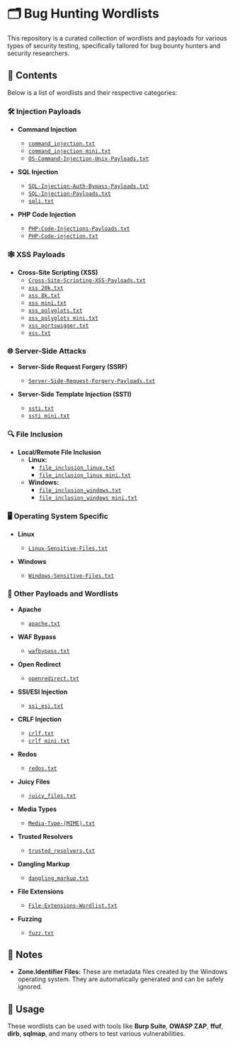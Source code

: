 # 🗂️ Bug Hunting Wordlists

This repository is a curated collection of wordlists and payloads for various types of security testing, specifically tailored for bug bounty hunters and security researchers.

## 📁 Contents

Below is a list of wordlists and their respective categories:

### 🛠️ Injection Payloads

- **Command Injection**
  - [`command_injection.txt`](Wordlists/command_injection.txt)
  - [`command_injection mini.txt`](command_injection%20mini.txt)
  - [`OS-Command-Injection-Unix-Payloads.txt`](OS-Command-Injection-Unix-Payloads.txt)

- **SQL Injection**
  - [`SQL-Injection-Auth-Bypass-Payloads.txt`](SQL-Injection-Auth-Bypass-Payloads.txt)
  - [`SQL-Injection-Payloads.txt`](SQL-Injection-Payloads.txt)
  - [`sqli.txt`](sqli.txt)

- **PHP Code Injection**
  - [`PHP-Code-Injections-Payloads.txt`](PHP-Code-Injections-Payloads.txt)
  - [`PHP-Code-injection.txt`](PHP-Code-injection.txt)

### 🕸️ XSS Payloads

- **Cross-Site Scripting (XSS)**
  - [`Cross-Site-Scripting-XSS-Payloads.txt`](Cross-Site-Scripting-XSS-Payloads.txt)
  - [`xss 20k.txt`](xss%2020k.txt)
  - [`xss 8k.txt`](xss%208k.txt)
  - [`xss mini.txt`](xss%20mini.txt)
  - [`xss_polyglots.txt`](xss_polyglots.txt)
  - [`xss_polyglots mini.txt`](xss_polyglots%20mini.txt)
  - [`xss_portswigger.txt`](xss_portswigger.txt)
  - [`xss.txt`](xss.txt)

### 🌐 Server-Side Attacks

- **Server-Side Request Forgery (SSRF)**
  - [`Server-Side-Request-Forgery-Payloads.txt`](Server-Side-Request-Forgery-Payloads.txt)

- **Server-Side Template Injection (SSTI)**
  - [`ssti.txt`](ssti.txt)
  - [`ssti mini.txt`](ssti%20mini.txt)

### 🔍 File Inclusion

- **Local/Remote File Inclusion**
  - **Linux:**
    - [`file_inclusion_linux.txt`](file_inclusion_linux.txt)
    - [`file_inclusion_linux mini.txt`](file_inclusion_linux%20mini.txt)
  - **Windows:**
    - [`file_inclusion_windows.txt`](file_inclusion_windows.txt)
    - [`file_inclusion_windows mini.txt`](file_inclusion_windows%20mini.txt)

### 🖥️ Operating System Specific

- **Linux**
  - [`Linux-Sensitive-Files.txt`](Linux-Sensitive-Files.txt)

- **Windows**
  - [`Windows-Sensitive-Files.txt`](Windows-Sensitive-Files.txt)

### 📂 Other Payloads and Wordlists

- **Apache**
  - [`apache.txt`](apache.txt)

- **WAF Bypass**
  - [`wafbypass.txt`](wafbypass.txt)

- **Open Redirect**
  - [`openredirect.txt`](openredirect.txt)

- **SSI/ESI Injection**
  - [`ssi_esi.txt`](ssi_esi.txt)

- **CRLF Injection**
  - [`crlf.txt`](crlf.txt)
  - [`crlf mini.txt`](crlf%20mini.txt)

- **Redos**
  - [`redos.txt`](redos.txt)

- **Juicy Files**
  - [`juicy_files.txt`](juicy_files.txt)

- **Media Types**
  - [`Media-Type-(MIME).txt`](Media-Type-(MIME).txt)

- **Trusted Resolvers**
  - [`trusted_resolvers.txt`](trusted_resolvers.txt)

- **Dangling Markup**
  - [`dangling_markup.txt`](dangling_markup.txt)

- **File Extensions**
  - [`File-Extensions-Wordlist.txt`](File-Extensions-Wordlist.txt)

- **Fuzzing**
  - [`fuzz.txt`](fuzz.txt)

## 📝 Notes

- **Zone.Identifier Files:** These are metadata files created by the Windows operating system. They are automatically generated and can be safely ignored.

## 📜 Usage

These wordlists can be used with tools like **Burp Suite**, **OWASP ZAP**, **ffuf**, **dirb**, **sqlmap**, and many others to test various vulnerabilities.
